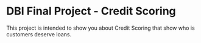# DBI Final Project - Credit Scoring

This project is intended to show you about Credit Scoring that show who is customers deserve loans.
